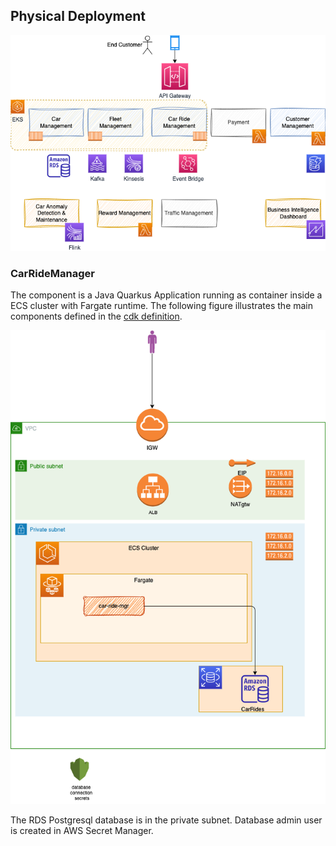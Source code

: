 

## Physical Deployment

![](./diagrams/acr/acr-maptoaws.drawio.png)


### CarRideManager

The component is a Java Quarkus Application running as container inside a ECS cluster with Fargate runtime. The following figure illustrates the main components defined in the [cdk definition]().

![](./diagrams/carride-deployment.drawio.png)

The RDS Postgresql database is in the private subnet. Database admin user is created in AWS Secret Manager.